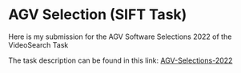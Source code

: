 # AGV Selection (SIFT Task)

Here is my submission for the AGV Software Selections 2022 of the VideoSearch Task

The task description can be found in this link: [AGV-Selections-2022](https://drive.google.com/file/d/14XThg_vSXMGRzQuv1QilSfWhwvLm6PDB/view)
